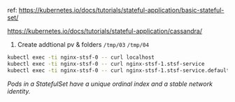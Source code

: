 ref:
https://kubernetes.io/docs/tutorials/stateful-application/basic-stateful-set/

https://kubernetes.io/docs/tutorials/stateful-application/cassandra/

1. Create addtional pv & folders `/tmp/03` `/tmp/04`
```sh
kubectl exec -ti nginx-stsf-0 -- curl localhost
kubectl exec -ti nginx-stsf-0 -- curl nginx-stsf-1.stsf-service
kubectl exec -ti nginx-stsf-0 -- curl nginx-stsf-1.stsf-service.default.svc.cluster.local
```
*Pods in a StatefulSet have a unique ordinal index and a stable network identity.*
